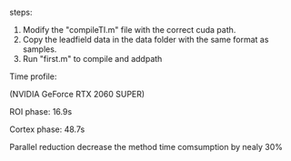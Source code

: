 steps: 
1. Modify the "compileTI.m" file with the correct cuda path. 
2. Copy the leadfield data in the data folder with the same format as samples.
3. Run "first.m" to compile and addpath

Time profile:

(NVIDIA GeForce RTX 2060 SUPER)

ROI phase: 16.9s

Cortex phase: 48.7s

Parallel reduction decrease the method time comsumption by nealy 30%